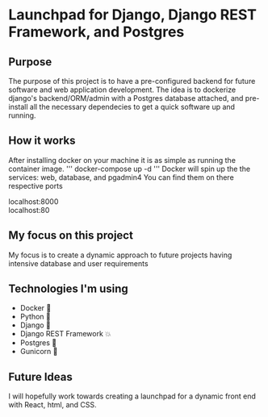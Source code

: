 # Launchpad for Django, Django REST Framework, and Postgres
## Purpose
The purpose of this project is to have a pre-configured backend for future software and web application development.
The idea is to dockerize django's backend/ORM/admin with a Postgres database attached, and pre-install all the necessary
dependecies to get a quick software up and running.

## How it works
After installing docker on your machine it is as simple as running the container image.
'''
docker-compose up -d
'''
Docker will spin up the the services: web, database, and pgadmin4
You can find them on there respective ports

localhost:8000\
localhost:80

## My focus on this project
My focus is to create a dynamic approach to future projects having intensive database and user requirements

## Technologies I'm using
- Docker :whale:
- Python :snake:
- Django :newspaper:
- Django REST Framework :boom:
- Postgres :elephant:
- Gunicorn :unicorn:

## Future Ideas
I will hopefully work towards creating a launchpad for a dynamic front end with React, html, and CSS.

